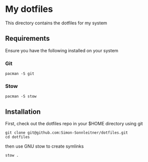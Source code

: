 # My dotfiles

This directory contains the dotfiles for my system

## Requirements

Ensure you have the following installed on your system

### Git

```
pacman -S git
```

### Stow

```
pacman -S stow
```

## Installation

First, check out the dotfiles repo in your $HOME directory using git

```
git clone git@github.com:Simon-Sonnleitner/dotfiles.git
cd dotfiles
```

then use GNU stow to create symlinks

```
stow .
```
